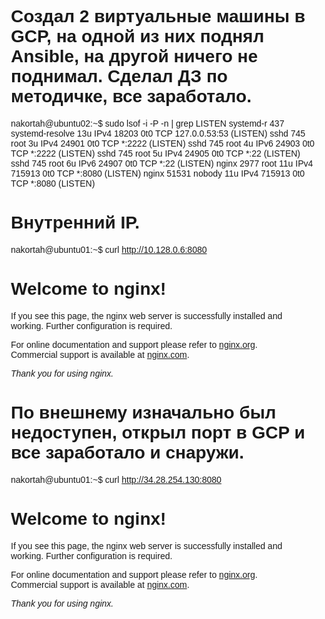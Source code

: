 # Создал 2 виртуальные машины в GCP, на одной из них поднял Ansible, на другой ничего не поднимал. Сделал ДЗ по методичке, все заработало. 

nakortah@ubuntu02:~$ sudo lsof -i -P -n | grep LISTEN
systemd-r   437 systemd-resolve   13u  IPv4  18203      0t0  TCP 127.0.0.53:53 (LISTEN)
sshd        745            root    3u  IPv4  24901      0t0  TCP *:2222 (LISTEN)
sshd        745            root    4u  IPv6  24903      0t0  TCP *:2222 (LISTEN)
sshd        745            root    5u  IPv4  24905      0t0  TCP *:22 (LISTEN)
sshd        745            root    6u  IPv6  24907      0t0  TCP *:22 (LISTEN)
nginx      2977            root   11u  IPv4 715913      0t0  TCP *:8080 (LISTEN)
nginx     51531          nobody   11u  IPv4 715913      0t0  TCP *:8080 (LISTEN)

# Внутренний IP.

nakortah@ubuntu01:~$ curl http://10.128.0.6:8080
<!DOCTYPE html>
<html>
<head>
<title>Welcome to nginx!</title>
<style>
    body {
        width: 35em;
        margin: 0 auto;
        font-family: Tahoma, Verdana, Arial, sans-serif;
    }
</style>
</head>
<body>
<h1>Welcome to nginx!</h1>
<p>If you see this page, the nginx web server is successfully installed and
working. Further configuration is required.</p>

<p>For online documentation and support please refer to
<a href="http://nginx.org/">nginx.org</a>.<br/>
Commercial support is available at
<a href="http://nginx.com/">nginx.com</a>.</p>

<p><em>Thank you for using nginx.</em></p>
</body>
</html>

# По внешнему изначально был недоступен, открыл порт в GCP и все заработало и снаружи.

nakortah@ubuntu01:~$ curl http://34.28.254.130:8080
<!DOCTYPE html>
<html>
<head>
<title>Welcome to nginx!</title>
<style>
    body {
        width: 35em;
        margin: 0 auto;
        font-family: Tahoma, Verdana, Arial, sans-serif;
    }
</style>
</head>
<body>
<h1>Welcome to nginx!</h1>
<p>If you see this page, the nginx web server is successfully installed and
working. Further configuration is required.</p>

<p>For online documentation and support please refer to
<a href="http://nginx.org/">nginx.org</a>.<br/>
Commercial support is available at
<a href="http://nginx.com/">nginx.com</a>.</p>

<p><em>Thank you for using nginx.</em></p>
</body>
</html>
